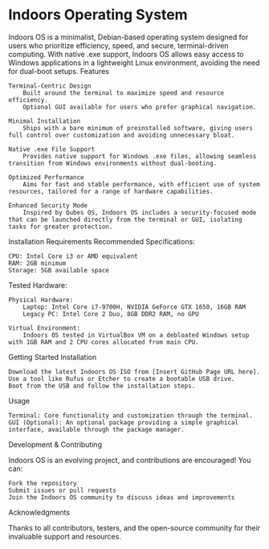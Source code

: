 # Indoors Operating System

Indoors OS is a minimalist, Debian-based operating system designed for users who prioritize efficiency, speed, and secure, terminal-driven computing. With native .exe support, Indoors OS allows easy access to Windows applications in a lightweight Linux environment, avoiding the need for dual-boot setups.
Features

    Terminal-Centric Design
        Built around the terminal to maximize speed and resource efficiency.
        Optional GUI available for users who prefer graphical navigation.

    Minimal Installation
        Ships with a bare minimum of preinstalled software, giving users full control over customization and avoiding unnecessary bloat.

    Native .exe File Support
        Provides native support for Windows .exe files, allowing seamless transition from Windows environments without dual-booting.

    Optimized Performance
        Aims for fast and stable performance, with efficient use of system resources, tailored for a range of hardware capabilities.

    Enhanced Security Mode
        Inspired by Qubes OS, Indoors OS includes a security-focused mode that can be launched directly from the terminal or GUI, isolating tasks for greater protection.

Installation Requirements
Recommended Specifications:

    CPU: Intel Core i3 or AMD equivalent
    RAM: 2GB minimum
    Storage: 5GB available space

Tested Hardware:

    Physical Hardware:
        Laptop: Intel Core i7-9700H, NVIDIA GeForce GTX 1650, 16GB RAM
        Legacy PC: Intel Core 2 Duo, 8GB DDR2 RAM, no GPU

    Virtual Environment:
        Indoors OS tested in VirtualBox VM on a debloated Windows setup with 1GB RAM and 2 CPU cores allocated from main CPU.

Getting Started
Installation

    Download the latest Indoors OS ISO from [Insert GitHub Page URL here].
    Use a tool like Rufus or Etcher to create a bootable USB drive.
    Boot from the USB and follow the installation steps.

Usage

    Terminal: Core functionality and customization through the terminal.
    GUI (Optional): An optional package providing a simple graphical interface, available through the package manager.

Development & Contributing

Indoors OS is an evolving project, and contributions are encouraged! You can:

    Fork the repository
    Submit issues or pull requests
    Join the Indoors OS community to discuss ideas and improvements

Acknowledgments

Thanks to all contributors, testers, and the open-source community for their invaluable support and resources.
